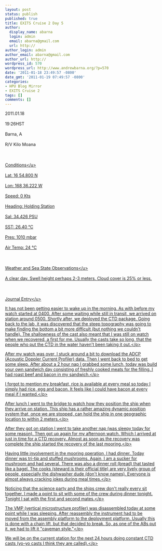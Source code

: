 ```yaml
---
layout: post
status: publish
published: true
title: EXITS Cruise 2 Day 5
author:
  display_name: abarna
  login: admin
  email: abarna@gmail.com
  url: http://
author_login: admin
author_email: abarna@gmail.com
author_url: http://
wordpress_id: 570
wordpress_url: http://www.andrewbarna.org/?p=570
date: '2011-01-18 23:49:57 -0800'
date_gmt: '2011-01-19 07:49:57 -0800'
categories:
- HPU Blog Mirror
- EXITS Cruise 2
tags: []
comments: []
---
```

<p>2011.01.18<br &#47;><br />
19:26HST<br &#47;><br />
Barna, A<br &#47;><br />
R&#47;V Kilo Moana<br &#47;><br />
<br &#47;><br />
<u>Conditions<&#47;u><br &#47;><br />
	Lat: 16 54.800 N<br &#47;><br />
	Lon: 168 36.222 W<br &#47;><br />
	Speed: 0 Kts<br &#47;><br />
	Heading: Holding Station<br &#47;><br />
	Sal: 34.426 PSU<br &#47;><br />
	SST: 26.40 &deg;C<br &#47;><br />
	Pres: 1010 mbar<br &#47;><br />
	Air Temp: 24 &deg;C<br &#47;><br />
<br &#47;><br />
<u>Weather and Sea State Observations<&#47;u><br &#47;><br />
A clear day. Swell height perhaps 2-3 meters. Cloud cover is 25% or less.<br &#47;><br />
<br &#47;><br />
<u>Journal Entry<&#47;u><br &#47;></p>
<p>It has not been getting easier to wake up in the morning. As with before my watch started at 0400. After some waiting while still in transit, we arrived on station around 0500. Shortly after, we deployed the CTD package. Going back to the lab, it was discovered that the steep topography was going to make finding the bottom a bit more difficult (but nothing we couldn't handle). The shallowness of the cast also meant that I was still on watch when we recovered, a first for me. Usually the casts take so long, that the people who put the CTD in the water haven't been taking it out.<&#47;p></p>
<p>After my watch was over, I stuck around a bit to download the ADCP (Acoustic Doppler Current Profiler) data. Then I went back to bed to get some sleep. After about a 2 hour nap I grabbed some lunch, today was build your own sandwich day consisting of freshly cooked meats for the filling. I had roast beef and bacon in my sandwich.<&#47;p></p>
<p>I forgot to mention my breakfast, rice is available at every meal so today I simply had rice, egg and bacon. It feels like I could have bacon at every meal if I wanted.<&#47;p></p>
<p>After lunch I went to the bridge to watch how they position the ship when they arrive on station. This ship has a rather amazing dynamic position system that, once we are stopped, can hold the ship in one geographic location to within 2 meters.<&#47;p></p>
<p>After they got on station I went to take another nap (was sleepy today for some reason). Then got up again for my afternoon watch. Which I arrived at just in time for a CTD recovery. Almost as soon as the recovery was complete the ship started the recovery of the last mooring.<&#47;p></p>
<p>Having little involvement in the mooring operation, I had dinner. Today dinner was tri-tip and stuffed mushrooms. Again, I am a sucker for mushroom and had several. There was also a dinner roll (bread) that tasted like a bagel. The cooks (steward is their official title) are very lively group of people, especially the dishwasher dude (don't know names). Everyone is almost always cracking jokes during meal times.<&#47;p></p>
<p>Noticing that the science party and the ships crew don't really every sit together, I made a point to sit with some of the crew during dinner tonight. Tonight I sat with the first and second mates.<&#47;p></p>
<p>The VMP (vertical microstructure profiler) was disassembled today at some point while I was sleeping. After reassembly the instrument had to be moved from the assembly platform to the deployment platform. Usually this is done with a chain lift, but that decided to break. So, as one of the ABs put it, we had to lift it "caveman style."<&#47;p></p>
<p>We will be on the current station for the next 24 hours doing constant CTD casts (yo-yo casts I think they are called).<&#47;p></p>
